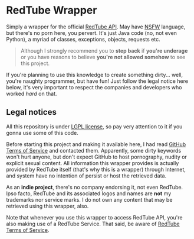 # RedTube Wrapper

Simply a wrapper for the official [RedTube API](https://api.redtube.com/docs/).
May have [NSFW](https://en.wikipedia.org/wiki/Not_safe_for_work) language, but
there's no porn here, you pervert. It's just Java code (no, not even Python),
a myriad of classes, exceptions, objects, requests etc.

> Although I strongly recommend you to **step back** if **you're underage**
> or you have reasons to believe **you're not allowed somehow** to see this project.

If you're planning to use this knowledge to create something dirty... well,
you're naughty programmer, but have fun! Just follow the legal notice here
below, it's very important to respect the companies and developers who worked
_hard_ on that.

## Legal notices

All this repository is under [LGPL license](./LICENSE), so pay very attention
to it if you gonna use some of this code.

Before starting this project and making it available here, I had read
[GitHub Terms of Service](https://help.github.com/articles/github-terms-of-service/)
and contacted them. Apparently, some dirty keywords won't
hurt anyone, but don't expect GitHub to host pornography, nudity or explicit sexual
content. All information this wrapper provides is actually provided by RedTube
itself (that's why this is a wrapper) through Internet, and system have no
intention of persist or host the retrieved data.

As an **indie project**, there's no company endorsing it, not even RedTube.
Ipso facto, RedTube and its associated logos and names are **not** my trademarks
nor service marks. I do not own any content that may be retrieved using this
wrapper, also.

Note that whenever you use this wrapper to access RedTube API, you're also making use of a RedTube
Service. That said, be aware of [RedTube Terms of Service](https://www.redtube.com/information#terms).
